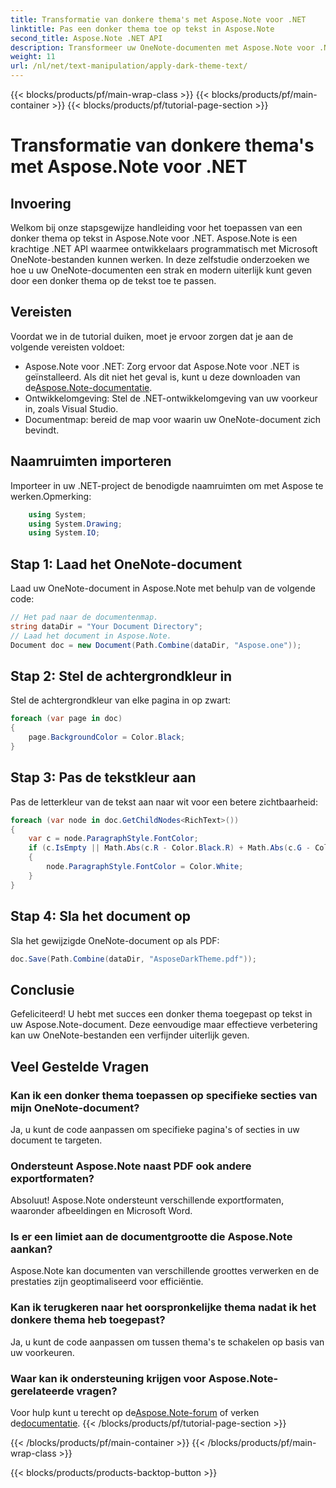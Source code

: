 ```yaml
---
title: Transformatie van donkere thema's met Aspose.Note voor .NET
linktitle: Pas een donker thema toe op tekst in Aspose.Note
second_title: Aspose.Note .NET API
description: Transformeer uw OneNote-documenten met Aspose.Note voor .NET! Pas moeiteloos een strak donker thema toe. Download nu en verbeter uw notitie-ervaring.
weight: 11
url: /nl/net/text-manipulation/apply-dark-theme-text/
---
```


{{< blocks/products/pf/main-wrap-class >}}
{{< blocks/products/pf/main-container >}}
{{< blocks/products/pf/tutorial-page-section >}}

# Transformatie van donkere thema's met Aspose.Note voor .NET

## Invoering
Welkom bij onze stapsgewijze handleiding voor het toepassen van een donker thema op tekst in Aspose.Note voor .NET. Aspose.Note is een krachtige .NET API waarmee ontwikkelaars programmatisch met Microsoft OneNote-bestanden kunnen werken. In deze zelfstudie onderzoeken we hoe u uw OneNote-documenten een strak en modern uiterlijk kunt geven door een donker thema op de tekst toe te passen.
## Vereisten
Voordat we in de tutorial duiken, moet je ervoor zorgen dat je aan de volgende vereisten voldoet:
-  Aspose.Note voor .NET: Zorg ervoor dat Aspose.Note voor .NET is geïnstalleerd. Als dit niet het geval is, kunt u deze downloaden van de[Aspose.Note-documentatie](https://reference.aspose.com/note/net/).
- Ontwikkelomgeving: Stel de .NET-ontwikkelomgeving van uw voorkeur in, zoals Visual Studio.
- Documentmap: bereid de map voor waarin uw OneNote-document zich bevindt.
## Naamruimten importeren
Importeer in uw .NET-project de benodigde naamruimten om met Aspose te werken.Opmerking:
```csharp
    using System;
    using System.Drawing;
    using System.IO;
```
## Stap 1: Laad het OneNote-document
Laad uw OneNote-document in Aspose.Note met behulp van de volgende code:
```csharp
// Het pad naar de documentenmap.
string dataDir = "Your Document Directory";
// Laad het document in Aspose.Note.
Document doc = new Document(Path.Combine(dataDir, "Aspose.one"));
```
## Stap 2: Stel de achtergrondkleur in
Stel de achtergrondkleur van elke pagina in op zwart:
```csharp
foreach (var page in doc)
{
    page.BackgroundColor = Color.Black;
}
```
## Stap 3: Pas de tekstkleur aan
Pas de letterkleur van de tekst aan naar wit voor een betere zichtbaarheid:
```csharp
foreach (var node in doc.GetChildNodes<RichText>())
{
    var c = node.ParagraphStyle.FontColor;
    if (c.IsEmpty || Math.Abs(c.R - Color.Black.R) + Math.Abs(c.G - Color.Black.G) + Math.Abs(c.B - Color.Black.B) <= 30)
    {
        node.ParagraphStyle.FontColor = Color.White;
    }
}
```
## Stap 4: Sla het document op
Sla het gewijzigde OneNote-document op als PDF:
```csharp
doc.Save(Path.Combine(dataDir, "AsposeDarkTheme.pdf"));
```
## Conclusie
Gefeliciteerd! U hebt met succes een donker thema toegepast op tekst in uw Aspose.Note-document. Deze eenvoudige maar effectieve verbetering kan uw OneNote-bestanden een verfijnder uiterlijk geven.
## Veel Gestelde Vragen
### Kan ik een donker thema toepassen op specifieke secties van mijn OneNote-document?
Ja, u kunt de code aanpassen om specifieke pagina's of secties in uw document te targeten.
### Ondersteunt Aspose.Note naast PDF ook andere exportformaten?
Absoluut! Aspose.Note ondersteunt verschillende exportformaten, waaronder afbeeldingen en Microsoft Word.
### Is er een limiet aan de documentgrootte die Aspose.Note aankan?
Aspose.Note kan documenten van verschillende groottes verwerken en de prestaties zijn geoptimaliseerd voor efficiëntie.
### Kan ik terugkeren naar het oorspronkelijke thema nadat ik het donkere thema heb toegepast?
Ja, u kunt de code aanpassen om tussen thema's te schakelen op basis van uw voorkeuren.
### Waar kan ik ondersteuning krijgen voor Aspose.Note-gerelateerde vragen?
 Voor hulp kunt u terecht op de[Aspose.Note-forum](https://forum.aspose.com/c/note/28) of verken de[documentatie](https://reference.aspose.com/note/net/).
{{< /blocks/products/pf/tutorial-page-section >}}

{{< /blocks/products/pf/main-container >}}
{{< /blocks/products/pf/main-wrap-class >}}

{{< blocks/products/products-backtop-button >}}
